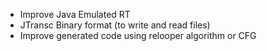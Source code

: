 * Improve Java Emulated RT
* JTransc Binary format (to write and read files)
* Improve generated code using relooper algorithm or CFG
